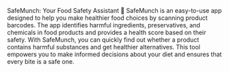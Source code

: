 SafeMunch: Your Food Safety Assistant 🍏
SafeMunch is an easy-to-use app designed to help you make healthier food choices by scanning product barcodes. The app identifies harmful ingredients, preservatives, and chemicals in food products and provides a health score based on their safety. With SafeMunch, you can quickly find out whether a product contains harmful substances and get healthier alternatives. This tool empowers you to make informed decisions about your diet and ensures that every bite is a safe one.

